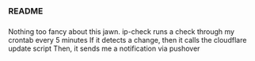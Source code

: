 ###
### README
###

Nothing too fancy about this jawn. ip-check runs a check through my crontab every 5 minutes
If it detects a change, then it calls the cloudflare update script
Then, it sends me a notification via pushover